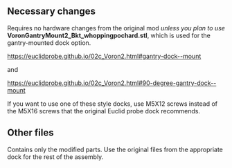 ## Necessary changes 
Requires no hardware changes from the original mod *unless you plan to use* **VoronGantryMount2_Bkt_whoppingpochard.stl**, which is used for the gantry-mounted dock option.

https://euclidprobe.github.io/02c_Voron2.html#gantry-dock--mount

and 

https://euclidprobe.github.io/02c_Voron2.html#90-degree-gantry-dock--mount

If you want to use one of these style docks, use M5X12 screws instead of the M5X16 screws that the original Euclid probe dock recommends.

## Other files
Contains only the modified parts. Use the original files from the appropriate dock for the rest of the assembly.
